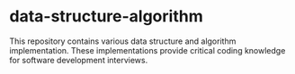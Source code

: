 # data-structure-algorithm
This repository contains various data structure and algorithm implementation. These implementations provide critical coding knowledge for software development interviews.
